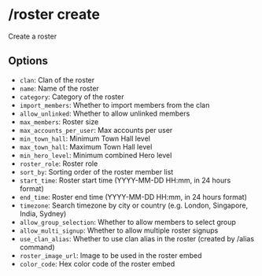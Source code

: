 # /roster create

Create a roster

## Options

- `clan`: Clan of the roster
- `name`: Name of the roster
- `category`: Category of the roster
- `import_members`: Whether to import members from the clan
- `allow_unlinked`: Whether to allow unlinked members
- `max_members`: Roster size
- `max_accounts_per_user`: Max accounts per user
- `min_town_hall`: Minimum Town Hall level
- `max_town_hall`: Maximum Town Hall level
- `min_hero_level`: Minimum combined Hero level
- `roster_role`: Roster role
- `sort_by`: Sorting order of the roster member list
- `start_time`: Roster start time (YYYY-MM-DD HH:mm, in 24 hours format)
- `end_time`: Roster end time (YYYY-MM-DD HH:mm, in 24 hours format)
- `timezone`: Search timezone by city or country (e.g. London, Singapore, India, Sydney)
- `allow_group_selection`: Whether to allow members to select group
- `allow_multi_signup`: Whether to allow multiple roster signups
- `use_clan_alias`: Whether to use clan alias in the roster (created by /alias command)
- `roster_image_url`: Image to be used in the roster embed
- `color_code`: Hex color code of the roster embed

